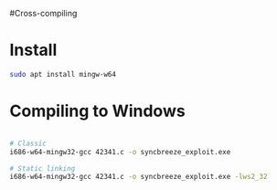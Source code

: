 #Cross-compiling

# Install

```bash
sudo apt install mingw-w64
```

# Compiling to Windows

```bash

# Classic
i686-w64-mingw32-gcc 42341.c -o syncbreeze_exploit.exe

# Static linking
i686-w64-mingw32-gcc 42341.c -o syncbreeze_exploit.exe -lws2_32

```